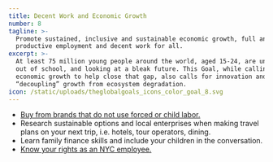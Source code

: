 ```yaml
---
title: Decent Work and Economic Growth
number: 8
tagline: >-
  Promote sustained, inclusive and sustainable economic growth, full and
  productive employment and decent work for all.
excerpt: >-
  At least 75 million young people around the world, aged 15-24, are unemployed,
  out of school, and looking at a bleak future. This Goal, while calling for
  economic growth to help close that gap, also calls for innovation and for
  “decoupling” growth from ecosystem degradation.
icon: /static/uploads/theglobalgoals_icons_color_goal_8.svg
---
```

* [Buy from brands that do not use forced or child labor.](https://www.endslaverynow.org/media/4100/slave-free-guide.pdf)
* Research sustainable options and local enterprises when making travel plans on your next trip, i.e. hotels, tour operators, dining.
* Learn family finance skills and include your children in the conversation.
* [Know your rights as an NYC employee.](https://www1.nyc.gov/site/dca/workers/workersrights/know-your-worker-rights.page)
